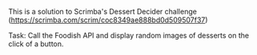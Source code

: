 This is a solution to Scrimba's Dessert Decider challenge (https://scrimba.com/scrim/coc8349ae888bd0d509507f37)

Task:
Call the Foodish API and display random images of desserts on the click of a button.
